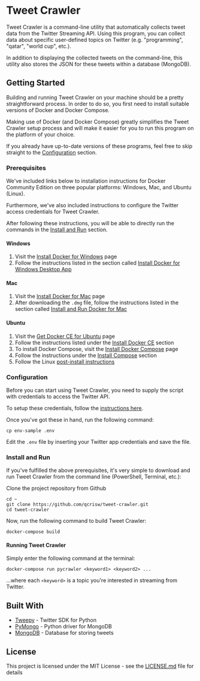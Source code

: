 
# Tweet Crawler

Tweet Crawler is a command-line utility that automatically collects tweet data from the Twitter Streaming API. Using this program, you can collect data about specific user-defined topics on Twitter (e.g. "programming", "qatar", "world cup", etc.).

In addition to displaying the collected tweets on the command-line, this utility also stores the JSON for these tweets within a database (MongoDB).

## Getting Started

Building and running Tweet Crawler on your machine should be a pretty straightforward process. In order to do so, you first need to install suitable versions of Docker and Docker Compose.

Making use of Docker (and Docker Compose) greatly simplifies the Tweet Crawler setup process and will make it easier for you to run this program on the platform of your choice.

If you already have up-to-date versions of these programs, feel free to skip straight to the [Configuration](https://github.com/qcrisw/tweet-crawler/#configuration) section.

### Prerequisites

We've included links below to installation instructions for Docker Community Edition on three popular platforms: Windows, Mac, and Ubuntu (Linux).

Furthermore, we've also included instructions to configure the Twitter access credentials for Tweet Crawler.

After following these instructions, you will be able to directly run the commands in the [Install and Run](https://github.com/qcrisw/tweet-crawler/#install-and-run) section.

#### Windows

 1. Visit the [Install Docker for Windows](https://docs.docker.com/docker-for-windows/install/) page
 2. Follow the instructions listed in the section called [Install Docker for Windows Desktop App](https://docs.docker.com/docker-for-windows/install/#install-docker-for-windows-desktop-app)

#### Mac

 1. Visit the [Install Docker for Mac](https://docs.docker.com/docker-for-mac/install/) page
 2. After downloading the `.dmg` file, follow the instructions listed in the section called [Install and Run Docker for Mac](https://docs.docker.com/docker-for-mac/install/#install-and-run-docker-for-mac)

#### Ubuntu

 1. Visit the [Get Docker CE for Ubuntu](https://docs.docker.com/install/linux/docker-ce/ubuntu/) page
 2. Follow the instructions listed under the [Install Docker CE](https://docs.docker.com/install/linux/docker-ce/ubuntu/#install-docker-ce) section
 3. To install Docker Compose, visit the [Install Docker Compose](https://docs.docker.com/compose/install/) page
 4. Follow the instructions under the [Install Compose](https://docs.docker.com/compose/install/#install-compose) section
 5. Follow the Linux [post-install instructions](https://docs.docker.com/install/linux/linux-postinstall/)

### Configuration

Before you can start using Tweet Crawler, you need to supply the script with credentials to access the Twitter API.

To setup these credentials, follow the [instructions here](http://docs.inboundnow.com/guide/create-twitter-application/).

Once you've got these in hand, run the following command:

```
cp env-sample .env
```
Edit the `.env` file by inserting your Twitter app credentials and save the file.

### Install and Run

If you've fulfilled the above prerequisites, it's very simple to download and run Tweet Crawler from the command line (PowerShell, Terminal, etc.):

Clone the project repository from Github
```
cd ~
git clone https://github.com/qcrisw/tweet-crawler.git
cd tweet-crawler
```

Now, run the following command to build Tweet Crawler:
```
docker-compose build
```

#### Running Tweet Crawler

Simply enter the following command at the terminal:

```
docker-compose run pycrawler <keyword1> <keyword2> ...
```

...where each `<keyword>` is a topic you're interested in streaming from Twitter.

## Built With

* [Tweepy](http://www.tweepy.org/) - Twitter SDK for Python
* [PyMongo](https://api.mongodb.com/python/current/) - Python driver for MongoDB
* [MongoDB](https://www.mongodb.com/) - Database for storing tweets

## License

This project is licensed under the MIT License - see the [LICENSE.md](LICENSE.md) file for details
